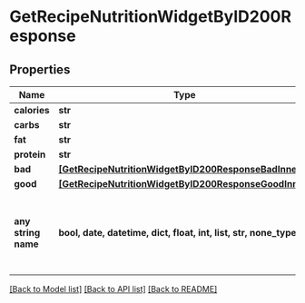 # GetRecipeNutritionWidgetByID200Response



## Properties
Name | Type | Description | Notes
------------ | ------------- | ------------- | -------------
**calories** | **str** |  | 
**carbs** | **str** |  | 
**fat** | **str** |  | 
**protein** | **str** |  | 
**bad** | [**[GetRecipeNutritionWidgetByID200ResponseBadInner]**](GetRecipeNutritionWidgetByID200ResponseBadInner.md) |  | 
**good** | [**[GetRecipeNutritionWidgetByID200ResponseGoodInner]**](GetRecipeNutritionWidgetByID200ResponseGoodInner.md) |  | 
**any string name** | **bool, date, datetime, dict, float, int, list, str, none_type** | any string name can be used but the value must be the correct type | [optional]

[[Back to Model list]](../README.md#documentation-for-models) [[Back to API list]](../README.md#documentation-for-api-endpoints) [[Back to README]](../README.md)


